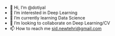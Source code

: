 - 👋 Hi, I’m @dotiyal
- 👀 I’m interested in Deep Learning
- 🌱 I’m currently learning Data Science
- 💞️ I’m looking to collaborate on Deep Learning/CV
- 📫 How to reach me sid.newtehri@gmail.com

<!---
dotiyal/dotiyal is a ✨ special ✨ repository because its `README.md` (this file) appears on your GitHub profile.
You can click the Preview link to take a look at your changes.
--->
